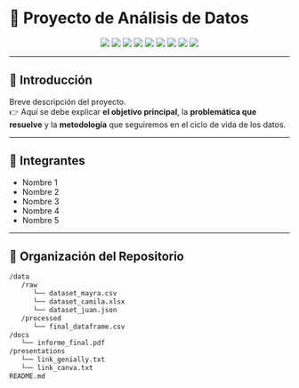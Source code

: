 # 🚀 Proyecto de Análisis de Datos

<p align="center">
  <img src="https://img.shields.io/badge/Data-Kaggle-00B3BE?style=for-the-badge" />
  <img src="https://img.shields.io/badge/SQL-21B187?style=for-the-badge" />
  <img src="https://img.shields.io/badge/Python-6C63FF?style=for-the-badge" />
  <img src="https://img.shields.io/badge/Power%20BI-FFD07E?style=for-the-badge" />
  <img src="https://img.shields.io/badge/Google%20Cloud-FF8775?style=for-the-badge" />
  <img src="https://img.shields.io/badge/GitHub-3B3B3B?style=for-the-badge" />
  <img src="https://img.shields.io/badge/Genially-00CFA4?style=for-the-badge" />
  <img src="https://img.shields.io/badge/Canva-FFA63D?style=for-the-badge" />
  <img src="https://img.shields.io/badge/PDF-3B3B3B?style=for-the-badge" />
</p>

---

## 📖 Introducción

Breve descripción del proyecto.  
👉 Aquí se debe explicar **el objetivo principal**, la **problemática que resuelve** y la **metodología** que seguiremos en el ciclo de vida de los datos.

---

## 👥 Integrantes

- Nombre 1
- Nombre 2
- Nombre 3
- Nombre 4
- Nombre 5

---

## 📂 Organización del Repositorio

```bash
/data
   /raw
      └── dataset_mayra.csv
      └── dataset_camila.xlsx
      └── dataset_juan.json
   /processed
      └── final_dataframe.csv
/docs
   └── informe_final.pdf
/presentations
   └── link_genially.txt
   └── link_canva.txt
README.md

